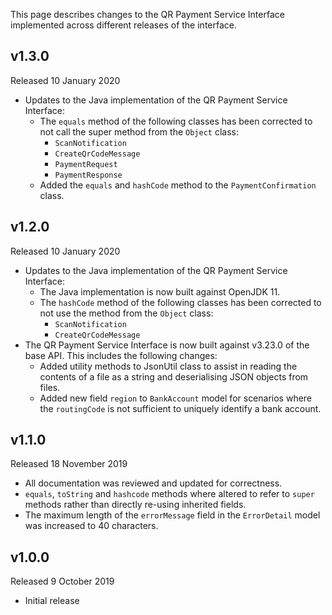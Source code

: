 This page describes changes to the QR Payment Service Interface implemented across different releases of the interface.

## v1.3.0
Released 10 January 2020

* Updates to the Java implementation of the QR Payment Service Interface:
    * The `equals` method of the following classes has been corrected to not call the super method from the `Object` class:
        * `ScanNotification`
        * `CreateQrCodeMessage`
        * `PaymentRequest`
        * `PaymentResponse`
    * Added the `equals` and `hashCode` method to the `PaymentConfirmation` class.

## v1.2.0
Released 10 January 2020

* Updates to the Java implementation of the QR Payment Service Interface:
    * The Java implementation is now built against OpenJDK 11.
    * The `hashCode` method of the following classes has been corrected to not use the method from the `Object` class:
        * `ScanNotification`
        * `CreateQrCodeMessage`
* The QR Payment Service Interface is now built against v3.23.0 of the base API. This includes the following changes:
    * Added utility methods to JsonUtil class to assist in reading the contents of a file as a string and deserialising JSON objects from files.
    * Added new field `region` to `BankAccount` model for scenarios where the `routingCode` is not sufficient to uniquely identify a bank account.

## v1.1.0
Released 18 November 2019

* All documentation was reviewed and updated for correctness.
* `equals`, `toString` and `hashcode` methods where altered to refer to `super` methods rather than directly re-using inherited fields.
* The maximum length of the `errorMessage` field in the `ErrorDetail` model was increased to 40 characters.

## v1.0.0
Released 9 October 2019

* Initial release
